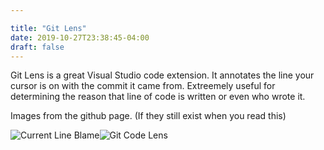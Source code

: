 ```yaml
---

title: "Git Lens"
date: 2019-10-27T23:38:45-04:00
draft: false
---
```


Git Lens is a great Visual Studio code extension. It annotates the line your cursor is on with the commit it came from. Extreemely useful for determining the reason that line of code is written or even who wrote it.

Images from the github page. (If they still exist when you read this)

![Current Line Blame](https://raw.githubusercontent.com/eamodio/vscode-gitlens/master/images/docs/current-line-blame.png)![Git Code Lens](https://raw.githubusercontent.com/eamodio/vscode-gitlens/master/images/docs/code-lens.png)